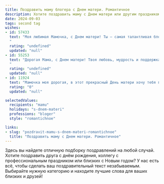 ```yaml
---
title: Поздравить маму блогера с Днем матери. Романтичное
description: Хотите поздравить маму с Днем матери или другим праздником? Наш ИИ создаст незабываемое поздравление, а вы обязательно выделитесь среди других.  
date: 2024-09-03
tags: second tag
wishes:
- id: 57433
  text: "Моя любимая Мамочка, с Днем матери! Ты – самая талантливая блогерша, которая вдохновляет своим творчеством тысячи людей. Твоя любовь и забота – это бесконечный источник счастья и силы. Спасибо за твою нежность, за твой свет, за твой уникальный мир, который ты создаешь своими руками.  Ты – мой самый дорогой, самый любимый человек. С праздником, любимая!
  "
  rating: "undefined"
  updated: "null"
- id: 55253
  text: "Дорогая Мама, с Днем матери! Твоя любовь, мудрость и поддержка – вдохновение для меня, как и твой удивительный блог, который дарит свет и радость многим людям. Спасибо тебе за все, ты самая лучшая в мире!
  "
  rating: "undefined"
  updated: "null"
- id: 11924
  text: "Мамочка моя дорогая, в этот прекрасный День матери хочу тебя поздравить! Ты всегда была моим самым ярким примером, моей надежной опорой и бесконечным источником любви. Как блогер, ты вдохновляешь меня своей креативностью и умением делиться радостью с другими. Пусть каждый день приносит тебе столько же счастья, сколько ты даришь мне. С теплом и любовью, твой ребенок."
  rating: "0"
  updated: "null"

selectedValues:
  recipients: "mamu"
  holidays: "s-dnem-materi"
  professions: "bloger"
  style: "romantichnoe"

links:
- slug: "pozdravit-mamu-s-dnem-materi-romantichnoe"
  title: "Поздравить маму с Днем матери. Романтичное"
---
```


Здесь вы найдете отличную подборку поздравлений на любой случай. 
Хотите поздравить друга с днём рождения, коллегу с профессиональным праздником или близких с Новым годом? У нас есть всё, чтобы сделать ваш поздравительный текст незабываемым. Выбирайте нужную категорию и находите лучшие слова для ваших близких и друзей!
